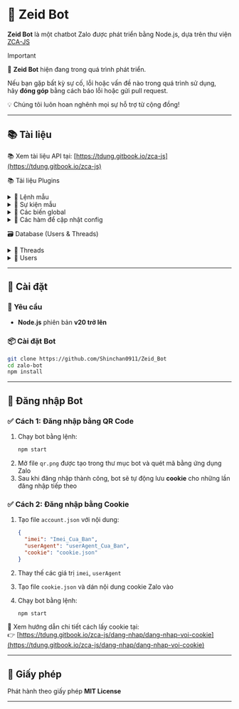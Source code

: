 # 🤖 Zeid Bot

**Zeid Bot** là một chatbot Zalo được phát triển bằng Node.js, dựa trên thư viện [ZCA-JS](https://github.com/RFS-ADRENO/zca-js)

> [!IMPORTANT]
> 🚧 **Zeid Bot** hiện đang trong quá trình phát triển.
> 
> Nếu bạn gặp bất kỳ sự cố, lỗi hoặc vấn đề nào trong quá trình sử dụng,  
> hãy **đóng góp** bằng cách báo lỗi hoặc gửi pull request.
>
> 💡 Chúng tôi luôn hoan nghênh mọi sự hỗ trợ từ cộng đồng!

---

## 📚 Tài liệu
📚 Xem tài liệu API tại: [https://tdung.gitbook.io/zca-js](https://tdung.gitbook.io/zca-js)

📚 Tải liệu Plugins

<details>
<summary>📁 Lệnh mẫu</summary>

```javascript
module.exports.config = {
  name: 'example',
  version: '1.0.0',
  role: 0,
  author: 'ShinTHL09',
  description: 'Lệnh mẫu',
  category: 'Tiện ích',
  usage: 'restart',
  cooldowns: 2,
  dependencies: {}
};

module.exports.onLoad = async function({ api }) {
  console.log("Lệnh example đã được load");
};

module.exports.run = async ({ args, event, api, Users, Thread }) => {
  const { threadId, type } = event;
  return api.sendMessage("Đây là lệnh mẫu", threadId, type);
};
```

</details>

<details>
<summary>📁 Sự kiện mẫu</summary>

```javascript
module.exports.config = {
  name: "example",
  event_type: ["message"],
  version: "1.0.0",
  author: "ShinTHL09",
  description: "Sự kiện mẫu",
  dependencies: {}
};

module.exports.onLoad = async function({ api }) {
  console.log("Sự kiện example đã được load");
};

module.exports.run = async function({ api, event, eventType, Users, threads }) {
  const { threaId, type, data } = event;
  const msg = data.content;
  return api.sendMessage(msg, threaId, type);
};
```

</details>


<details>
<summary>📁 Các biến global</summary>

```js
global.client.config // Config bot
global.client.config.prefix // Prefix hiện tại

global.client.commands // Tất cả command
global.client.commands.get("example").config.author

global.client.events // Tất cả event
global.client.events.get("example").config.author

global.users.admin[0] // ID admin đầu tiên
global.users.support[0] // ID support đầu tiên
```

</details>


<details>
<summary>📁 Các hàm để cập nhật config</summary>

```js
const { updateConfigArray, updateConfigValue, reloadConfig } = require("../../utils/index");

updateConfigArray(key, newArray);
// Example: updateConfigArray("admin_bot", ["1", "2"])

updateConfigValue(key, newValue);
// Example: updateConfigValue("prefix", "1")

reloadConfig();
// Reload lại file config
```
</details>


🗃️ Database (Users & Threads)

<details>
<summary>🧵 Threads</summary>

```js
await Thread.getData("id_box"); // Lấy dữ liệu
await Thread.saveData("id_box", data_json); // Lưu dữ liệu

// Ví dụ
const databox = (await Thread.getData("id_box")).data;
databox.prefix = "!";
await Thread.saveData("id_box", databox);
```
</details>

<details>
<summary>👤 Users</summary>

```js
await Users.getData("user_id"); // Lấy dữ liệu
await Users.saveData("user_id", data_json); // Lưu dữ liệu

// Ví dụ
const datauser = (await Users.getData("user_id")).data;
datauser.money = 1000;
await Users.saveData("user_id", datauser);
```
</details>

---

## 🚀 Cài đặt

### 🔧 Yêu cầu

- **Node.js** phiên bản **v20 trở lên**

### 📦 Cài đặt Bot

```bash
git clone https://github.com/Shinchan0911/Zeid_Bot
cd zalo-bot
npm install
```

---

## 🔐 Đăng nhập Bot

### ✅ Cách 1: Đăng nhập bằng **QR Code**

1. Chạy bot bằng lệnh:
   ```bash
   npm start
   ```
2. Mở file `qr.png` được tạo trong thư mục bot và quét mã bằng ứng dụng Zalo
3. Sau khi đăng nhập thành công, bot sẽ tự động lưu **cookie** cho những lần đăng nhập tiếp theo


### ✅ Cách 2: Đăng nhập bằng **Cookie**

1. Tạo file `account.json` với nội dung:

   ```json
   {
     "imei": "Imei_Cua_Ban",
     "userAgent": "userAgent_Cua_Ban",
     "cookie": "cookie.json"
   }
   ```

2. Thay thế các giá trị `imei`, `userAgent`

3. Tạo file `cookie.json` và dán nội dung cookie Zalo vào
4. Chạy bot bằng lệnh:
   ```bash
   npm start
   ```

📘 Xem hướng dẫn chi tiết cách lấy cookie tại:  
👉 [https://tdung.gitbook.io/zca-js/dang-nhap/dang-nhap-voi-cookie](https://tdung.gitbook.io/zca-js/dang-nhap/dang-nhap-voi-cookie)

---

## 📄 Giấy phép

Phát hành theo giấy phép **MIT License**

---
